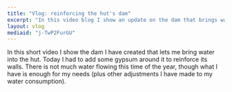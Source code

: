 ```yaml
---
title: "Vlog: reinforcing the hut's dam"
excerpt: "In this video blog I show an update on the dam that brings water into my hut."
layout: vlog
mediaid: "j-TwP2FurGU"
---
```


In this short video I show the dam I have created that lets me bring
water into the hut. Today I had to add some gypsum around it to
reinforce its walls. There is not much water flowing this time of the
year, though what I have is enough for my needs (plus other
adjustments I have made to my water consumption).
